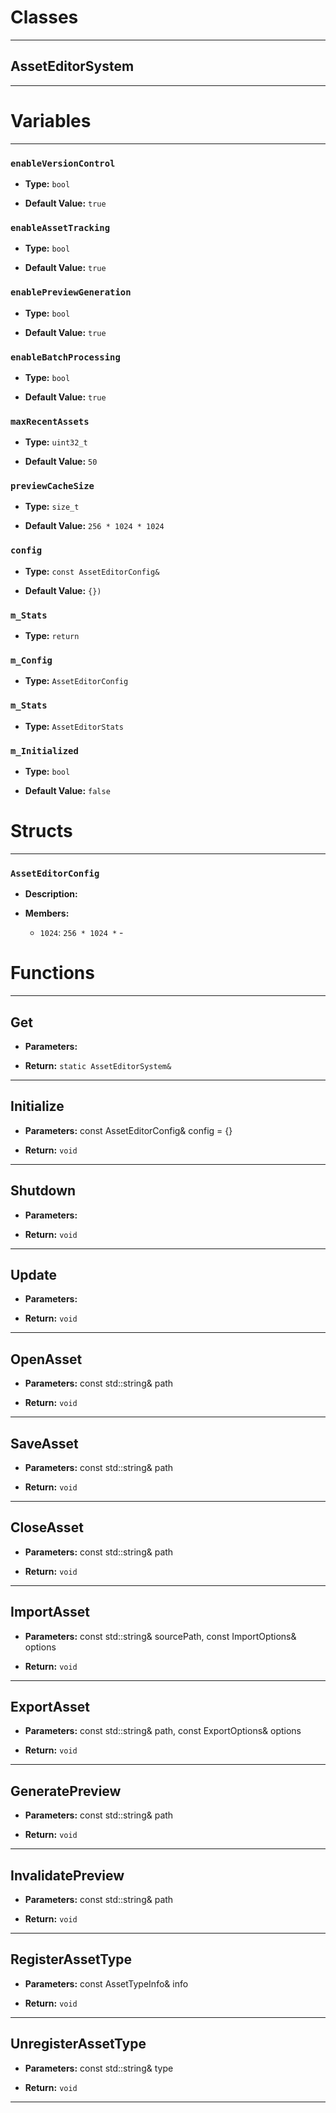# Classes
---

## AssetEditorSystem
---




# Variables
---

### `enableVersionControl`

- **Type:** `bool`

- **Default Value:** `true`



### `enableAssetTracking`

- **Type:** `bool`

- **Default Value:** `true`



### `enablePreviewGeneration`

- **Type:** `bool`

- **Default Value:** `true`



### `enableBatchProcessing`

- **Type:** `bool`

- **Default Value:** `true`



### `maxRecentAssets`

- **Type:** `uint32_t`

- **Default Value:** `50`



### `previewCacheSize`

- **Type:** `size_t`

- **Default Value:** `256 * 1024 * 1024`



### `config`

- **Type:** `const AssetEditorConfig&`

- **Default Value:** `{})`



### `m_Stats`

- **Type:** `return`



### `m_Config`

- **Type:** `AssetEditorConfig`



### `m_Stats`

- **Type:** `AssetEditorStats`



### `m_Initialized`

- **Type:** `bool`

- **Default Value:** `false`




# Structs
---

### `AssetEditorConfig`

- **Description:** 

- **Members:**

  - `1024`: `256 * 1024 *` - 




# Functions
---

## Get



- **Parameters:** 

- **Return:** `static AssetEditorSystem&`

---

## Initialize



- **Parameters:** const AssetEditorConfig& config = {}

- **Return:** `void`

---

## Shutdown



- **Parameters:** 

- **Return:** `void`

---

## Update



- **Parameters:** 

- **Return:** `void`

---

## OpenAsset



- **Parameters:** const std::string& path

- **Return:** `void`

---

## SaveAsset



- **Parameters:** const std::string& path

- **Return:** `void`

---

## CloseAsset



- **Parameters:** const std::string& path

- **Return:** `void`

---

## ImportAsset



- **Parameters:** const std::string& sourcePath, const ImportOptions& options

- **Return:** `void`

---

## ExportAsset



- **Parameters:** const std::string& path, const ExportOptions& options

- **Return:** `void`

---

## GeneratePreview



- **Parameters:** const std::string& path

- **Return:** `void`

---

## InvalidatePreview



- **Parameters:** const std::string& path

- **Return:** `void`

---

## RegisterAssetType



- **Parameters:** const AssetTypeInfo& info

- **Return:** `void`

---

## UnregisterAssetType



- **Parameters:** const std::string& type

- **Return:** `void`

---
